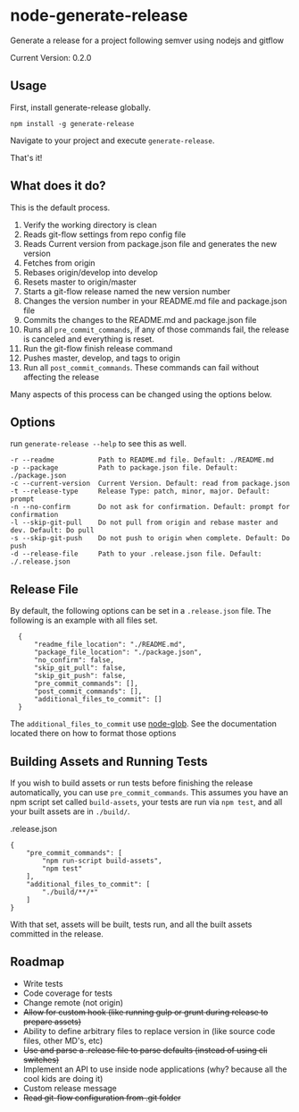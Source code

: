 # node-generate-release
Generate a release for a project following semver using nodejs and gitflow

Current Version: 0.2.0


Usage
-----

First, install generate-release globally.

    npm install -g generate-release

Navigate to your project and execute `generate-release`.

That's it!

What does it do?
----------------

This is the default process.

1. Verify the working directory is clean
1. Reads git-flow settings from repo config file
1. Reads Current version from package.json file and generates the new version
1. Fetches from origin
1. Rebases origin/develop into develop
1. Resets master to origin/master
1. Starts a git-flow release named the new version number
1. Changes the version number in your README.md file and package.json file
1. Commits the changes to the README.md and package.json file
1. Runs all `pre_commit_commands`, if any of those commands fail, the release is canceled and 
    everything is reset.
1. Run the git-flow finish release command
1. Pushes master, develop, and tags to origin
1. Run all `post_commit_commands`. These commands can fail without affecting the release

Many aspects of this process can be changed using the options below.

Options
--------

run `generate-release --help` to see this as well.

    -r --readme           Path to README.md file. Default: ./README.md
    -p --package          Path to package.json file. Default: ./package.json
    -c --current-version  Current Version. Default: read from package.json
    -t --release-type     Release Type: patch, minor, major. Default: prompt
    -n --no-confirm       Do not ask for confirmation. Default: prompt for confirmation
    -l --skip-git-pull    Do not pull from origin and rebase master and dev. Default: Do pull
    -s --skip-git-push    Do not push to origin when complete. Default: Do push
    -d --release-file     Path to your .release.json file. Default: ./.release.json

Release File
------------

By default, the following options can be set in a `.release.json` file. The following
is an example with all files set.

      {
          "readme_file_location": "./README.md",
          "package_file_location": "./package.json",
          "no_confirm": false,
          "skip_git_pull": false,
          "skip_git_push": false,
          "pre_commit_commands": [],
          "post_commit_commands": [],
          "additional_files_to_commit": []
      }
      
The `additional_files_to_commit` use [node-glob](https://github.com/isaacs/node-glob). See the
documentation located there on how to format those options

Building Assets and Running Tests
--------------------------------

If you wish to build assets or run tests before finishing the release automatically, you can use
`pre_commit_commands`. This assumes you have an npm script set called `build-assets`,
your tests are run via `npm test`, and all your built assets are in `./build/`.

.release.json

    {
        "pre_commit_commands": [
            "npm run-script build-assets",
            "npm test"
        ],
        "additional_files_to_commit": [
            "./build/**/*"
        ]
    }

With that set, assets will be built, tests run, and all the built assets committed in the 
release.

Roadmap
-------

- Write tests
- Code coverage for tests
- Change remote (not origin)
- ~~Allow for custom hook (like running gulp or grunt during release to prepare assets)~~
- Ability to define arbitrary files to replace version in (like source code files, other MD's, etc)
- ~~Use and parse a .release file to parse defaults (instead of using cli switches)~~
- Implement an API to use inside node applications (why? because all the cool kids are doing it)
- Custom release message
- ~~Read git-flow configuration from .git folder~~
